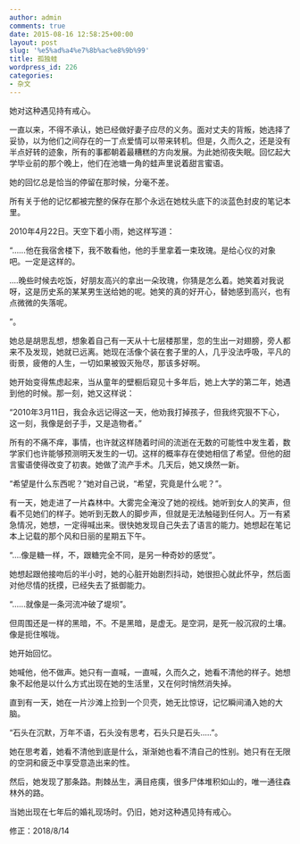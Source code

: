 ```yaml
---
author: admin
comments: true
date: 2015-08-16 12:58:25+00:00
layout: post
slug: '%e5%ad%a4%e7%8b%ac%e8%9b%99'
title: 孤独蛙
wordpress_id: 226
categories:
- 杂文
---
```


她对这种遇见持有戒心。

一直以来，不得不承认，她已经做好妻子应尽的义务。面对丈夫的背叛，她选择了妥协，以为他们之间存在的一丁点爱情可以带来转机。但是，久而久之，还是没有半点好转的迹象，所有的事都朝着最糟糕的方向发展。为此她彻夜失眠。回忆起大学毕业前的那个晚上，他们在池塘一角的蛙声里说着甜言蜜语。

她的回忆总是恰当的停留在那时候，分毫不差。



所有关于他的记忆都被完整的保存在那个永远在她枕头底下的淡蓝色封皮的笔记本里。

2010年4月22日。天空下着小雨，她这样写道：



“......他在我宿舍楼下，我不敢看他，他的手里拿着一束玫瑰。是给心仪的对象吧。一定是这样的。



....晚些时候去吃饭，好朋友高兴的拿出一朵玫瑰，你猜是怎么着。她笑着对我说呀，这是历史系的某某男生送给她的呢。她笑的真的好开心，替她感到高兴，也有点微微的失落呢。

”。

她总是胡思乱想，想象着自己有一天从十七层楼那里，忽的生出一对翅膀，旁人都来不及发现，她就已远离。她现在活像个装在套子里的人，几乎没法呼吸，平凡的街景，疲倦的人生，一切如果被毁灭殆尽，那该多好啊。



她开始变得焦虑起来，当从童年的壁橱后窥见十多年后，她上大学的第二年，她遇到他的时候。那一刻，她又这样说：

“2010年3月11日，我会永远记得这一天，他劝我打掉孩子，但我终究狠不下心，这一刻，我像是刽子手，又是造物者。”



所有的不痛不痒，事情，也许就这样随着时间的流逝在无数的可能性中发生着，数学家们也许能够预测明天发生的一切。这样的概率存在使她相信了希望。但他的甜言蜜语使得改变了初衷。她做了流产手术。几天后，她又焕然一新。



“希望是什么东西呢？”她对自己说，“希望，究竟是什么呢？”。



有一天，她走进了一片森林中。大雾完全淹没了她的视线。她听到女人的笑声，但看不见她们的样子。她听到无数人的脚步声，但就是无法触碰到任何人。万一有紧急情况，她想，一定得喊出来。很快她发现自己失去了语言的能力。她想起在笔记本上记载的那个风和日丽的星期五下午。

“....像是糖一样，不，跟糖完全不同，是另一种奇妙的感觉”。



她想起跟他接吻后的半小时，她的心脏开始剧烈抖动，她很担心就此怀孕，然后面对他尽情的抚摸，已经失去了抵御能力。



“......就像是一条河流冲破了堤坝”。



但周围还是一样的黑暗，不。不是黑暗，是虚无。是空洞，是死一般沉寂的土壤。像是扼住喉咙。

她开始回忆。

她喊他，他不做声。她只有一直喊，一直喊，久而久之，她看不清他的样子。她想象不起他是以什么方式出现在她的生活里，又在何时悄然消失掉。

直到有一天，她在一片沙滩上捡到一个贝壳，她无比惊讶，记忆瞬间涌入她的大脑。

“石头在沉默，万年不语，石头没有思考，石头只是石头.....”。

她在思考着，她看不清他到底是什么，渐渐她也看不清自己的性别。她只有在无限的空洞和疲乏中享受意造出来的性。

然后，她发现了那条路。荆棘丛生，满目疮痍，很多尸体堆积如山的，唯一通往森林外的路。

当她出现在七年后的婚礼现场时。仍旧，她对这种遇见持有戒心。





修正：2018/8/14
